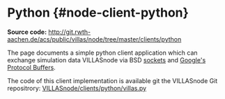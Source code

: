 # Python {#node-client-python}

**Source code:** <http://git.rwth-aachen.de/acs/public/villas/node/tree/master/clients/python>

The page documents a simple python client application which can exchange simulation data VILLASnode via BSD [sockets](https://docs.python.org/3/library/socket.html) and [Google's Protocol Buffers](https://developers.google.com/protocol-buffers/).

The code of this client implementation is available git the VILLASnode Git repositrory: [VILLASnode/clients/python/villas.py](https://git.rwth-aachen.de/acs/public/villas/node/blob/master/clients/python/villas.py)
